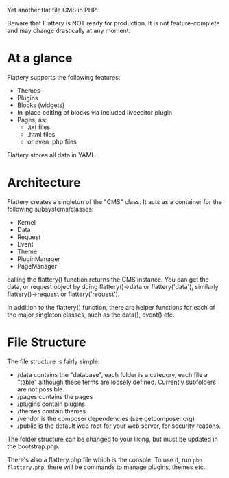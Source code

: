 Yet another flat file CMS in PHP.

Beware that Flattery is NOT ready for production. It is not feature-complete and may change drastically at any moment.

# At a glance

Flattery supports the following features:

- Themes
- Plugins
- Blocks (widgets)
- In-place editing of blocks via included liveeditor plugin
- Pages, as:
    - .txt files
    - .html files
    - or even .php files

Flattery stores all data in YAML.


# Architecture

Flattery creates a singleton of the "CMS" class. It acts as a container for the following subsystems/classes:

- Kernel
- Data
- Request
- Event
- Theme
- PluginManager
- PageManager

calling the flattery() function returns the CMS instance. You can get the data, or request object by doing flattery()->data or flattery('data'), similarly flattery()->request or flattery('request').

In addition to the flattery() function, there are helper functions for each of the major singleton classes, such as the data(), event() etc.

# File Structure

The file structure is fairly simple:

- /data contains the "database", each folder is a category, each file a "table" although these terms are loosely defined. Currently subfolders are not possible.
- /pages contains the pages
- /plugins contain plugins
- /themes contain themes
- /vendor is the composer dependencies (see getcomposer.org)
- /public is the default web root for your web server, for security reasons.

The folder structure can be changed to your liking, but must be updated in the bootstrap.php.

There's also a flattery.php file which is the console. To use it, run `php flattery.php`, there will be commands to manage plugins, themes etc.